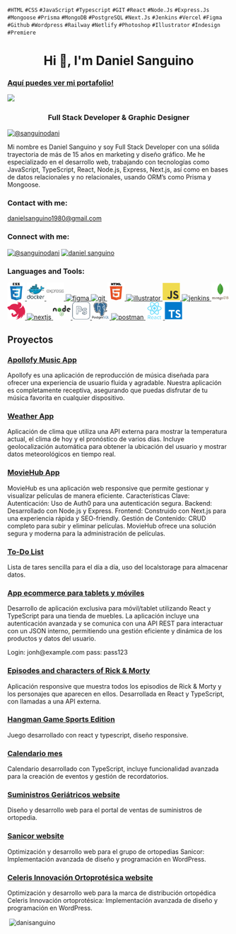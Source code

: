 
`#HTML` `#CSS` `#JavaScript` `#Typescript` `#GIT` `#React` `#Node.Js` `#Express.Js` `#Mongoose` `#Prisma` `#MongoDB` `#PostgreSQL` `#Next.Js` `#Jenkins` `#Vercel` `#Figma` `#Github` `#Wordpress` `#Railway` `#Netlify` `#Photoshop` `#Illustrator` `#Indesign` `#Premiere`

<h1 align="center">Hi 👋, I'm Daniel Sanguino</h1>
<h3><a href="https://danisanguino.netlify.app/" target="_blank">Aquí puedes ver mi portafolio!</a></h3>
<img src="https://res.cloudinary.com/drp3zy62g/image/upload/v1716659552/sanguino-profile-github_jr6vv0.jpg"/>
<h3 align="center">Full Stack Developer & Graphic Designer</h3>

<p align="left"> <a href="https://twitter.com/@sanguinodani" target="blank"><img src="https://img.shields.io/twitter/follow/@sanguinodani?logo=twitter&style=for-the-badge" alt="@sanguinodani" /></a> </p>

<p>Mi nombre es Daniel Sanguino y soy Full Stack Developer con una sólida trayectoria de más de 15 años en marketing y diseño gráfico. Me he especializado en el desarrollo web, trabajando con tecnologías como JavaScript, TypeScript, React, Node.js, Express, Next.js, así como en bases de datos relacionales y no relacionales, usando ORM’s como Prisma y Mongoose.</p>
<h3 align="left">Contact with me:</h3>
<a href="mailto:danielsanguino1980@gmail.com">danielsanguino1980@gmail.com</a>
<h3 align="left">Connect with me:</h3>
<p align="left">
<a href="https://twitter.com/sanguinodani" target="blank"><img align="center" src="https://raw.githubusercontent.com/rahuldkjain/github-profile-readme-generator/master/src/images/icons/Social/twitter.svg" alt="@sanguinodani" height="30" width="40" /></a>
<a href="https://linkedin.com/in/daniel sanguino" target="blank"><img align="center" src="https://raw.githubusercontent.com/rahuldkjain/github-profile-readme-generator/master/src/images/icons/Social/linked-in-alt.svg" alt="daniel sanguino" height="30" width="40" /></a>
</p>

<h3 align="left">Languages and Tools:</h3>
<p align="left"> <a href="https://www.w3schools.com/css/" target="_blank" rel="noreferrer"> <img src="https://raw.githubusercontent.com/devicons/devicon/master/icons/css3/css3-original-wordmark.svg" alt="css3" width="40" height="40"/> </a> <a href="https://www.docker.com/" target="_blank" rel="noreferrer"> <img src="https://raw.githubusercontent.com/devicons/devicon/master/icons/docker/docker-original-wordmark.svg" alt="docker" width="40" height="40"/> </a> <a href="https://expressjs.com" target="_blank" rel="noreferrer"> <img src="https://raw.githubusercontent.com/devicons/devicon/master/icons/express/express-original-wordmark.svg" alt="express" width="40" height="40"/> </a> <a href="https://www.figma.com/" target="_blank" rel="noreferrer"> <img src="https://www.vectorlogo.zone/logos/figma/figma-icon.svg" alt="figma" width="40" height="40"/> </a> <a href="https://git-scm.com/" target="_blank" rel="noreferrer"> <img src="https://www.vectorlogo.zone/logos/git-scm/git-scm-icon.svg" alt="git" width="40" height="40"/> </a> <a href="https://www.w3.org/html/" target="_blank" rel="noreferrer"> <img src="https://raw.githubusercontent.com/devicons/devicon/master/icons/html5/html5-original-wordmark.svg" alt="html5" width="40" height="40"/> </a> <a href="https://www.adobe.com/in/products/illustrator.html" target="_blank" rel="noreferrer"> <img src="https://www.vectorlogo.zone/logos/adobe_illustrator/adobe_illustrator-icon.svg" alt="illustrator" width="40" height="40"/> </a> <a href="https://developer.mozilla.org/en-US/docs/Web/JavaScript" target="_blank" rel="noreferrer"> <img src="https://raw.githubusercontent.com/devicons/devicon/master/icons/javascript/javascript-original.svg" alt="javascript" width="40" height="40"/> </a> <a href="https://www.jenkins.io" target="_blank" rel="noreferrer"> <img src="https://www.vectorlogo.zone/logos/jenkins/jenkins-icon.svg" alt="jenkins" width="40" height="40"/> </a> <a href="https://www.mongodb.com/" target="_blank" rel="noreferrer"> <img src="https://raw.githubusercontent.com/devicons/devicon/master/icons/mongodb/mongodb-original-wordmark.svg" alt="mongodb" width="40" height="40"/> </a> <a href="https://nestjs.com/" target="_blank" rel="noreferrer"> <img src="https://raw.githubusercontent.com/devicons/devicon/master/icons/nestjs/nestjs-plain.svg" alt="nestjs" width="40" height="40"/> </a> <a href="https://nextjs.org/" target="_blank" rel="noreferrer"> <img src="https://cdn.worldvectorlogo.com/logos/nextjs-2.svg" alt="nextjs" width="40" height="40"/> </a> <a href="https://nodejs.org" target="_blank" rel="noreferrer"> <img src="https://raw.githubusercontent.com/devicons/devicon/master/icons/nodejs/nodejs-original-wordmark.svg" alt="nodejs" width="40" height="40"/> </a> <a href="https://www.photoshop.com/en" target="_blank" rel="noreferrer"> <img src="https://raw.githubusercontent.com/devicons/devicon/master/icons/photoshop/photoshop-line.svg" alt="photoshop" width="40" height="40"/> </a> <a href="https://www.postgresql.org" target="_blank" rel="noreferrer"> <img src="https://raw.githubusercontent.com/devicons/devicon/master/icons/postgresql/postgresql-original-wordmark.svg" alt="postgresql" width="40" height="40"/> </a> <a href="https://postman.com" target="_blank" rel="noreferrer"> <img src="https://www.vectorlogo.zone/logos/getpostman/getpostman-icon.svg" alt="postman" width="40" height="40"/> </a> <a href="https://reactjs.org/" target="_blank" rel="noreferrer"> <img src="https://raw.githubusercontent.com/devicons/devicon/master/icons/react/react-original-wordmark.svg" alt="react" width="40" height="40"/> </a> <a href="https://www.typescriptlang.org/" target="_blank" rel="noreferrer"> <img src="https://raw.githubusercontent.com/devicons/devicon/master/icons/typescript/typescript-original.svg" alt="typescript" width="40" height="40"/> </a> </p>
<div>
  
<h2>Proyectos</h2>
<h3><a href="https://front-end-apollofy.netlify.app/" target="_blank">Apollofy Music App</a></h3>
<p>Apollofy es una aplicación de reproducción de música diseñada para ofrecer una experiencia de usuario fluida y agradable. Nuestra aplicación es completamente receptiva, asegurando que puedas disfrutar de tu música favorita en cualquier dispositivo.</p> 

<h3><a href="https://weather-app-sanguino.netlify.app/" target="_blank">Weather App</a></h3>
<p>Aplicación de clima que utiliza una API externa para mostrar la temperatura actual, el clima de hoy y el pronóstico de varios días. Incluye geolocalización automática para obtener la ubicación del usuario y mostrar datos meteorológicos en tiempo real.</p> 

<h3><a href="https://glittering-seahorse-f581bb.netlify.app/" target="_blank">MovieHub App</a></h3>
<p>MovieHub es una aplicación web responsive que permite gestionar y visualizar películas de manera eficiente.
Características Clave:
Autenticación: Uso de Auth0 para una autenticación segura.
Backend: Desarrollado con Node.js y Express.
Frontend: Construido con Next.js para una experiencia rápida y SEO-friendly.
Gestión de Contenido: CRUD completo para subir y eliminar películas.
MovieHub ofrece una solución segura y moderna para la administración de películas.</p> 

<h3><a href="https://todo-list-sanguino.netlify.app/" target="_blank">To-Do List</a></h3>
<p>Lista de tares sencilla para el día a día, uso del localstorage para almacenar datos.</p> 

<h3><a href="https://ecommerce-forniture742.vercel.app/" target="_blank">App ecommerce para tablets y móviles</a></h3>
<p>Desarrollo de aplicación exclusiva para móvil/tablet utilizando React y TypeScript para una tienda de muebles. La aplicación incluye una autenticación avanzada y se comunica con una API REST para interactuar con un JSON interno, permitiendo una gestión eficiente y dinámica de los productos y datos del usuario.</p> 
<p>Login: jonh@example.com pass: pass123</p>
<h3><a href="https://rickmorty-drab.vercel.app/" target="_blank">Episodes and characters of Rick & Morty</a></h3>
<p>Aplicación responsive que muestra todos los episodios de Rick & Morty y los personajes que aparecen en ellos. Desarrollada en React y TypeScript, con llamadas a una API externa.</p>  
<h3><a href="https://hanging-game-kappa.vercel.app/" target="_blank">Hangman Game Sports Edition</a></h3>
<p>Juego desarrollado con react y typescript, diseño responsive.</p>
<h3><a href="https://calendar-squad-proyect.vercel.app/" target="_blank">Calendario mes</a></h3>
<p>Calendario desarrollado con TypeScript, incluye funcionalidad avanzada para la creación de eventos y gestión de recordatorios.</p>
<h3><a href="https://suministrosgeriatricos.net" target="_blank">Suministros Geriátricos website</a></h3>
<p>Diseño y desarrollo web para el portal de ventas de suministros de ortopedia.</p>
<h3><a href="https://sanicor.es" target="_blank">Sanicor website</a></h3>
<p>Optimización y desarrollo web para el grupo de ortopedias Sanicor: Implementación avanzada de diseño y programación en WordPress.</p>
<h3><a href="https://celeriscentral.com" target="_blank">Celeris Innovación Ortoprotésica website</a></h3>
<p>Optimización y desarrollo web para la marca de distribución ortopédica Celeris Innovación ortoprotésica: Implementación avanzada de diseño y programación en WordPress.</p>
</div>


<p>&nbsp;<img align="center" src="https://github-readme-stats.vercel.app/api?username=danisanguino&show_icons=true&locale=en" alt="danisanguino" /></p>
